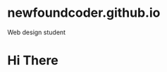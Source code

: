 # newfoundcoder.github.io
Web design student
<!Doctype html>
<html lang = "en">
<head>
<meta charset = "UTF-8">
<title> My Second Page </title>
</head>
<body>
<h1> Hi There </h1>
</body>
</html> 
